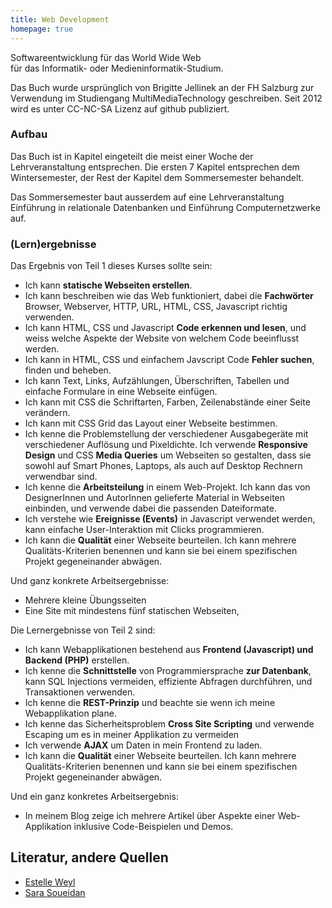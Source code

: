 ```yaml
--- 
title: Web Development
homepage: true
---
```


Softwareentwicklung für das World Wide Web <br>
für das Informatik- oder Medieninformatik-Studium.


Das Buch wurde ursprünglich von Brigitte Jellinek an der FH Salzburg
zur Verwendung im Studiengang MultiMediaTechnology geschreiben. Seit
2012 wird es unter CC-NC-SA Lizenz auf github publiziert. 

### Aufbau

Das Buch ist in Kapitel eingeteilt die meist einer Woche der Lehrveranstaltung
entsprechen.  Die ersten 7 Kapitel entsprechen dem Wintersemester, der Rest
der Kapitel dem Sommersemester behandelt. 

Das Sommersemester baut ausserdem auf eine Lehrveranstaltung Einführung in relationale Datenbanken 
und Einführung Computernetzwerke auf.

### (Lern)ergebnisse 

Das Ergebnis von Teil 1 dieses Kurses sollte sein:

* Ich kann **statische Webseiten erstellen**.
* Ich kann beschreiben wie das Web funktioniert, dabei die **Fachwörter** Browser, Webserver, HTTP, URL, HTML, CSS, Javascript richtig verwenden.
* Ich kann HTML, CSS und Javascript **Code erkennen und lesen**, und weiss welche Aspekte der Website von welchem Code beeinflusst werden.
* Ich kann in HTML, CSS und einfachem Javscript Code **Fehler suchen**, finden und beheben.
* Ich kann Text, Links, Aufzählungen, Überschriften, Tabellen und einfache Formulare in eine Webseite einfügen.
* Ich kann mit CSS die Schriftarten, Farben, Zeilenabstände einer Seite verändern.
* Ich kann mit CSS Grid das Layout einer Webseite bestimmen.
* Ich kenne die Problemstellung der verschiedener Ausgabegeräte mit verschiedener Auflösung und Pixeldichte. Ich verwende **Responsive Design** und CSS **Media Queries** um Webseiten so gestalten, dass sie sowohl auf Smart Phones, Laptops, als auch auf Desktop Rechnern verwendbar sind. 
* Ich kenne die **Arbeitsteilung** in einem Web-Projekt. Ich kann das von DesignerInnen und AutorInnen gelieferte Material in Webseiten einbinden, und verwende dabei die passenden Dateiformate.
* Ich verstehe wie **Ereignisse (Events)** in Javascript verwendet werden, kann einfache User-Interaktion mit Clicks programmieren.
* Ich kann die **Qualität** einer Webseite beurteilen. Ich kann mehrere Qualitäts-Kriterien benennen und kann sie bei einem spezifischen Projekt gegeneinander abwägen.

Und ganz konkrete Arbeitsergebnisse:

* Mehrere kleine Übungsseiten
* Eine Site mit mindestens fünf statischen Webseiten, 


Die Lernergebnisse von Teil 2 sind:

* Ich kann Webapplikationen bestehend aus **Frontend (Javascript) und Backend (PHP)** erstellen.
* Ich kenne die **Schnittstelle** von Programmiersprache **zur Datenbank**, kann SQL Injections vermeiden, effiziente Abfragen durchführen, und Transaktionen verwenden.
* Ich kenne die **REST-Prinzip** und beachte sie wenn ich meine Webapplikation plane.
* Ich kenne das Sicherheitsproblem  **Cross Site Scripting** und verwende Escaping um es in meiner Applikation zu vermeiden
* Ich verwende **AJAX** um Daten in mein Frontend zu laden. 
* Ich kann die **Qualität** einer Webseite beurteilen. Ich kann mehrere Qualitäts-Kriterien benennen und kann sie bei einem spezifischen Projekt gegeneinander abwägen.

Und ein ganz konkretes Arbeitsergebnis:

* In meinem Blog zeige ich mehrere Artikel über Aspekte einer Web-Applikation inklusive Code-Beispielen und Demos.



## Literatur, andere Quellen

* [Estelle Weyl](http://estelle.github.io/)
* [Sara Soueidan](http://www.sarasoueidan.com/article-archives/)

